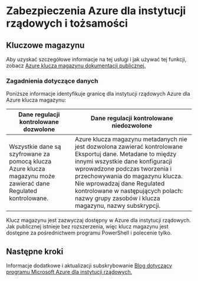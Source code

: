 <properties
    pageTitle="Azure dokumentacji dla instytucji rządowych | Microsoft Azure"
    description="Umożliwia porównanie funkcji i wskazówki dotyczące tworzenia aplikacji dla instytucji rządowych Azure"
    services="Azure-Government"
    cloud="gov"
    documentationCenter=""
    authors="ryansoc"
    manager="zakramer"
    editor=""/>

<tags
    ms.service="multiple"
    ms.devlang="na"
    ms.topic="article"
    ms.tgt_pltfrm="na"
    ms.workload="azure-government"
    ms.date="10/12/2016"
    ms.author="ryansoc"/>


#  <a name="azure-government-security-and-identity"></a>Zabezpieczenia Azure dla instytucji rządowych i tożsamości

##  <a name="key-vault"></a>Kluczowe magazynu
Aby uzyskać szczegółowe informacje na tej usługi i jak używać tej funkcji, zobacz <a href="https://azure.microsoft.com/documentation/services/key-vault">Azure klucza magazynu dokumentacji publicznej.</a>

### <a name="data-considerations"></a>Zagadnienia dotyczące danych
Poniższe informacje identyfikuje granicę dla instytucji rządowych Azure dla Azure klucza magazynu:

| Dane regulacji kontrolowane dozwolone | Dane regulacji kontrolowane niedozwolone |
|--------------------------------------------------------------------------------------|-----------------------------------------------------------------------------------------------------------------------------------------------------------------------------------------------------------------------------------------------------------------------------------------------------------------|
| Wszystkie dane są szyfrowane za pomocą klucza Azure klucza magazynu może zawierać dane Regulated kontrolowane. | Azure klucza magazynu metadanych nie jest dozwolona zawierać kontrolowane Eksportuj dane. Metadane to między innymi wszystkie dane konfiguracji wprowadzone podczas tworzenia i przechowywania do magazynu klucza.  Nie wprowadzaj dane Regulated kontrolowane w następujących polach: nazwy grupy zasobów i klucza magazynu, nazwy subskrypcji. |

Klucz magazynu jest zazwyczaj dostępny w Azure dla instytucji rządowych. Jak publicznej istnieje bez rozszerzenia, więc klucz magazynu jest dostępne za pośrednictwem programu PowerShell i polecenie tylko.

## <a name="next-steps"></a>Następne kroki

Informacje dodatkowe i aktualizacji subskrybowanie <a href="https://blogs.msdn.microsoft.com/azuregov/">Blog dotyczący programu Microsoft Azure dla instytucji rządowych.</a>
